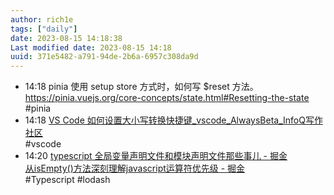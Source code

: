 ```yaml
---
author: rich1e
tags: ["daily"]
date: 2023-08-15 14:18:38
Last modified date: 2023-08-15 14:18
uuid: 371e5482-a791-94de-2b6a-6957c308da9d
---
```


- 14:18 pinia 使用 setup store 方式时，如何写 $reset 方法。<br>https://pinia.vuejs.org/core-concepts/state.html#Resetting-the-state<br>#pinia
- 14:18 [VS Code 如何设置大小写转换快捷键_vscode_AlwaysBeta_InfoQ写作社区](https://xie.infoq.cn/article/479d9fd7722c37272cb0c02ca)<br>#vscode
- 14:20 [typescript 全局变量声明文件和模块声明文件那些事儿 - 掘金](https://juejin.cn/post/6898710177969602574)<br>[从isEmpty()方法深刻理解javascript运算符优先级 - 掘金](https://juejin.cn/post/6844903982003912718)<br>#Typescript #lodash